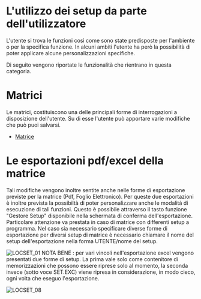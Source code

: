 # L'utilizzo dei setup da parte dell'utilizzatore

L'utente si trova le funzioni così come sono state predisposte per l'ambiente o per la specifica funzione. In alcuni ambiti l'utente ha però la possibilità di poter applicare alcune personalizzazioni specifiche.

Di seguito vengono riportate le funzionalità che rientrano in questa categoria.

# Matrici

Le matrici, costituiscono una delle principali forme di interrogazioni a disposizione dell'utente. Su di esse l'utente può apportare varie modifiche che può puoi salvarsi.

- [Matrice](Sorgenti/DOC_OPE/TA/B£AMO/LOCEXB)

# Le esportazioni pdf/excel della matrice

Tali modifiche vengono inoltre sentite anche nelle forme di esportazione previste per la matrice (Pdf, Foglio Elettronico). Per queste due esportazioni è inoltre prevista la possibiltà di poter personalizzare anche le modalità di esecuzione di tali funzioni. Questo è possibile attraverso il tasto funzione "Gestore Setup" disponibile nella schermata di conferma dell'esportazione.
Particolare attenzione va prestata in caso di matrice con differenti setup a programma. Nel caso sia necessario specificare diverse forme di esportazione per diversi setup di matrice è necessario chiamare il nome del setup dell'esportazione nella forma UTENTE/nome del setup.

![LOCSET_01](http://localhost:3000/immagini/LOCSET_04/LOCSET_01.png)
NOTA BENE :  per vari vincoli nell'esportazione excel vengono presentati due forme di setup. La prima vale solo come contenitore di memorizzazioni che possono essere riprese solo al momento, la seconda invece (sotto voce SET.EXC) viene ripresa in considerazione, in modo cieco, ogni volta che eseguo l'esportazione.

![LOCSET_08](http://localhost:3000/immagini/LOCSET_04/LOCSET_08.png)